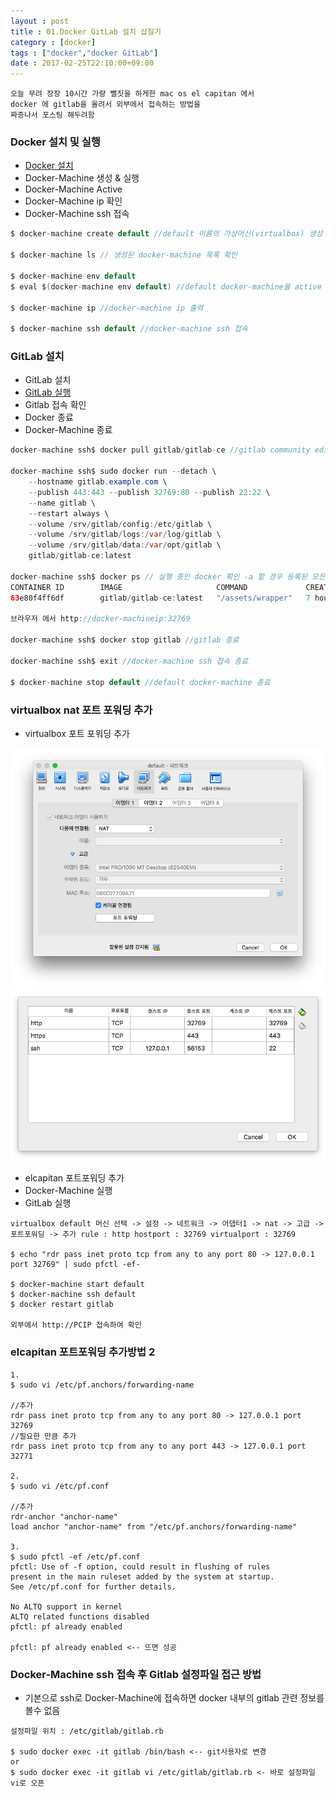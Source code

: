 ```yaml
---
layout : post
title : 01.Docker GitLab 설치 삽질기
category : [docker]
tags : ["docker","docker GitLab"]
date : 2017-02-25T22:10:00+09:00
---
```


```
오늘 무려 장장 10시간 가량 뻘짓을 하게한 mac os el capitan 에서
docker 에 gitlab을 올려서 외부에서 접속하는 방법을
짜증나서 포스팅 해두려함
```

### Docker 설치 및 실행
- [Docker 설치](https://www.docker.com)
- Docker-Machine 생성 & 실행
- Docker-Machine Active
- Docker-Machine ip 확인
- Docker-Machine ssh 접속

```java
$ docker-machine create default //default 이름의 가상머신(virtualbox) 생성 자동생성 됐던거같은데 안돼있다면 생성

$ docker-machine ls // 생성된 docker-machine 목록 확인

$ docker-machine env default
$ eval $(docker-machine env default) //default docker-machine을 active 이 작업을 할 경우 docker-machine 에 ssh 접속을 하지 않아도 docker 명령어 사용 가능

$ docker-machine ip //docker-machine ip 출력

$ docker-machine ssh default //docker-machine ssh 접속
```

### GitLab 설치
- GitLab 설치
- [GitLab 실행](https://docs.gitlab.com/omnibus/docker/)
- Gitlab 접속 확인
- Docker 종료
- Docker-Machine 종료

```java
docker-machine ssh$ docker pull gitlab/gitlab-ce //gitlab community edition 설치

docker-machine ssh$ sudo docker run --detach \
    --hostname gitlab.example.com \
    --publish 443:443 --publish 32769:80 --publish 22:22 \  
    --name gitlab \
    --restart always \
    --volume /srv/gitlab/config:/etc/gitlab \
    --volume /srv/gitlab/logs:/var/log/gitlab \
    --volume /srv/gitlab/data:/var/opt/gitlab \
    gitlab/gitlab-ce:latest

docker-machine ssh$ docker ps // 실행 중인 docker 확인 -a 할 경우 등록된 모든 docker출력
CONTAINER ID        IMAGE                     COMMAND             CREATED             STATUS                    PORTS                                                                  NAMES
63e80f4ff6df        gitlab/gitlab-ce:latest   "/assets/wrapper"   7 hours ago         Up 17 minutes (healthy)   0.0.0.0:32770->22/tcp, 0.0.0.0:32769->80/tcp, 0.0.0.0:32768->443/tcp   gitlab-ce

브라우저 에서 http://docker-machineip:32769

docker-machine ssh$ docker stop gitlab //gitlab 종료

docker-machine ssh$ exit //docker-machine ssh 접속 종료

$ docker-machine stop default //default docker-machine 종료
```

### virtualbox nat 포트 포워딩 추가
- virtualbox 포트 포워딩 추가

![img1](/images/docker/1.png)
![img2](/images/docker/2.png)

- elcapitan 포트포워딩 추가
- Docker-Machine 실행
- GitLab 실행

```
virtualbox default 머신 선택 -> 설정 -> 네트워크 -> 어댑터1 -> nat -> 고급 -> 포트포워딩 -> 추가 rule : http hostport : 32769 virtualport : 32769

$ echo "rdr pass inet proto tcp from any to any port 80 -> 127.0.0.1 port 32769" | sudo pfctl -ef-

$ docker-machine start default
$ docker-machine ssh default
$ docker restart gitlab

외부에서 http://PCIP 접속하여 확인
```

### elcapitan 포트포워딩 추가방법 2
```
1.
$ sudo vi /etc/pf.anchors/forwarding-name

//추가
rdr pass inet proto tcp from any to any port 80 -> 127.0.0.1 port 32769
//필요한 만큼 추가
rdr pass inet proto tcp from any to any port 443 -> 127.0.0.1 port 32771

2.
$ sudo vi /etc/pf.conf

//추가
rdr-anchor "anchor-name"
load anchor "anchor-name" from "/etc/pf.anchors/forwarding-name"

3.
$ sudo pfctl -ef /etc/pf.conf
pfctl: Use of -f option, could result in flushing of rules
present in the main ruleset added by the system at startup.
See /etc/pf.conf for further details.

No ALTQ support in kernel
ALTQ related functions disabled
pfctl: pf already enabled

pfctl: pf already enabled <-- 뜨면 성공
```

### Docker-Machine ssh 접속 후 Gitlab 설정파일 접근 방법
- 기본으로 ssh로 Docker-Machine에 접속하면 docker 내부의 gitlab 관련 정보를 볼수 없음

```
설정파일 위치 : /etc/gitlab/gitlab.rb

$ sudo docker exec -it gitlab /bin/bash <-- git사용자로 변경
or
$ sudo docker exec -it gitlab vi /etc/gitlab/gitlab.rb <- 바로 설정파일 vi로 오픈
```
